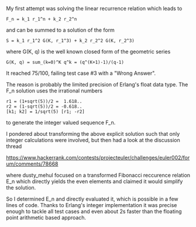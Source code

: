 My first attempt was solving the linear recurrence relation
which leads to 

    F_n = k_1 r_1^n + k_2 r_2^n

and can be summed to a solution of the form

    S = k_1 r_1^2 G(K, r_1^3) + k_2 r_2^2 G(K, r_2^3)

where G(K, q) is the well known closed form of the 
geometric series

    G(K, q) = sum_(k=0)^K q^k = (q^(K+1)-1)/(q-1)
  
It reached 75/100, failing test case #3 with a "Wrong Answer".

The reason is probably the limited precision of Erlang's float
data type. The F_n solution uses the irrational numbers

    r1 = (1+sqrt(5))/2 =  1.618..
    r2 = (1-sqrt(5))/2 = -0.618..
    [k1; k2] = 1/sqrt(5) [r1; -r2]

to generate the integer valued sequence F_n.

I pondered about transforming the above explicit solution such
that only integer calculations were involved, but then had
a look at the discussion thread 

https://www.hackerrank.com/contests/projecteuler/challenges/euler002/forum/comments/78668

where dusty_mehul focused on a transformed Fibonacci reccurence relation E_n
which directly yields the even elements and claimed it would simplify the solution. 

So I determined E_n and directly evaluated it, which is possible in a few lines
of code. Thanks to Erlang's integer implementation it was precise enough to
tackle all test cases and even about 2s faster than the floating point arithmetic based
approach.
